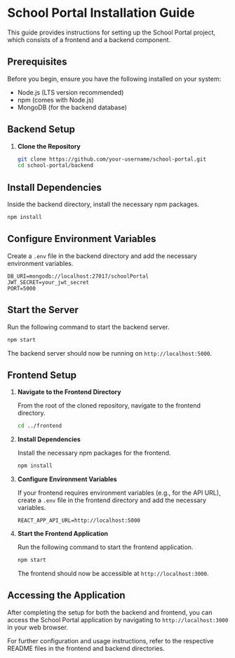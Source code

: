 # School Portal Installation Guide

This guide provides instructions for setting up the School Portal project, which consists of a frontend and a backend component.

## Prerequisites

Before you begin, ensure you have the following installed on your system:
- Node.js (LTS version recommended)
- npm (comes with Node.js)
- MongoDB (for the backend database)

## Backend Setup

1. **Clone the Repository**

   ```bash
   git clone https://github.com/your-username/school-portal.git
   cd school-portal/backend
   ```

## Install Dependencies

Inside the backend directory, install the necessary npm packages.

```bash
npm install
```

## Configure Environment Variables

Create a `.env` file in the backend directory and add the necessary environment variables.

```plaintext
DB_URI=mongodb://localhost:27017/schoolPortal
JWT_SECRET=your_jwt_secret
PORT=5000
```

## Start the Server

Run the following command to start the backend server.

```bash
npm start
```

The backend server should now be running on `http://localhost:5000`.

## Frontend Setup

1. **Navigate to the Frontend Directory**

   From the root of the cloned repository, navigate to the frontend directory.

   ```bash
   cd ../frontend
   ```

2. **Install Dependencies**

   Install the necessary npm packages for the frontend.

   ```bash
   npm install
   ```

3. **Configure Environment Variables**

   If your frontend requires environment variables (e.g., for the API URL), create a `.env` file in the frontend directory and add the necessary variables.

   ```plaintext
   REACT_APP_API_URL=http://localhost:5000
   ```

4. **Start the Frontend Application**

   Run the following command to start the frontend application.

   ```bash
   npm start
   ```

   The frontend should now be accessible at `http://localhost:3000`.

## Accessing the Application

After completing the setup for both the backend and frontend, you can access the School Portal application by navigating to `http://localhost:3000` in your web browser.

For further configuration and usage instructions, refer to the respective README files in the frontend and backend directories.